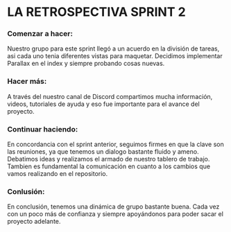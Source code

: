 # LA RETROSPECTIVA SPRINT 2


### Comenzar a hacer:

  Nuestro grupo para este sprint llegó a un acuerdo en la división de tareas, asi cada uno tenia diferentes vistas para maquetar. Decidimos implementar Parallax en el index y siempre probando cosas nuevas. 

### Hacer más:

  A través del nuestro canal de Discord compartimos mucha información, videos, tutoriales de ayuda y eso fue importante para el avance del proyecto. 

### Continuar haciendo:

  En concordancia con el sprint anterior, seguimos firmes en que la clave son las reuniones, ya que tenemos un dialogo bastante fluido y ameno. Debatimos ideas y realizamos el armado de nuestro tablero de trabajo. Tambien es fundamental la comunicación en cuanto a los cambios que vamos realizando en el repositorio.

			
### Conlusión:

  En conclusión, tenemos una dinámica de grupo bastante buena. Cada vez con un poco más de confianza y siempre apoyándonos para poder sacar el proyecto adelante. 
